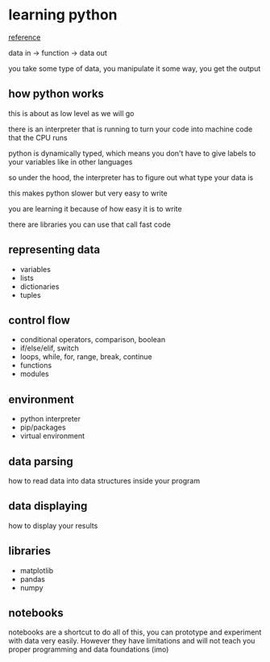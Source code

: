 # learning python
[reference](https://www.pythoncheatsheet.org/)

data in -> function -> data out

you take some type of data, you manipulate it some way, you get the output

## how python works
this is about as low level as we will go

there is an interpreter that is running to turn your code into machine code that the CPU runs

python is dynamically typed, which means you don't have to give labels to your variables like in other languages

so under the hood, the interpreter has to figure out what type your data is

this makes python slower but very easy to write

you are learning it because of how easy it is to write

there are libraries you can use that call fast code

## representing data
- variables
- lists
- dictionaries
- tuples

## control flow
- conditional operators, comparison, boolean
- if/else/elif, switch
- loops, while, for, range, break, continue
- functions
- modules

## environment
- python interpreter
- pip/packages
- virtual environment

## data parsing
how to read data into data structures inside your program

## data displaying
how to display your results

## libraries
- matplotlib
- pandas
- numpy

## notebooks
notebooks are a shortcut to do all of this, you can prototype and experiment with data very easily. However they have limitations and will not teach you proper programming and data foundations (imo)


